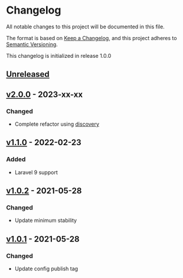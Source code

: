 # Changelog

All notable changes to this project will be documented in this file.

The format is based on [Keep a Changelog](https://keepachangelog.com/en/1.0.0/),
and this project adheres to [Semantic Versioning](https://semver.org/spec/v2.0.0.html).

This changelog is initialized in release 1.0.0

## [Unreleased]

## [v2.0.0] - 2023-xx-xx

### Changed
* Complete refactor using [discovery](https://github.com/php-http/discovery)

## [v1.1.0] - 2022-02-23

### Added
* Laravel 9 support

## [v1.0.2] - 2021-05-28

### Changed
* Update minimum stability

## [v1.0.1] - 2021-05-28

### Changed
* Update config publish tag

[Unreleased]: https://github.com/wimski/laravel-psr-http/compare/v2.0.0...master
[v2.0.0]: https://github.com/wimski/laravel-psr-http/compare/v1.1.0...v2.0.0
[v1.1.0]: https://github.com/wimski/laravel-psr-http/compare/v1.0.2...v1.1.0
[v1.0.2]: https://github.com/wimski/laravel-psr-http/compare/v1.0.1...v1.0.2
[v1.0.1]: https://github.com/wimski/laravel-psr-http/compare/v1.0.0...v1.0.1
